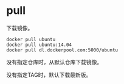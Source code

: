 # pull

下载镜像。

```
docker pull ubuntu
docker pull ubuntu:14.04
docker pull dl.dockerpool.com:5000/ubuntu
```

没有指定仓库时，从默认仓库下载镜像。

没有指定TAG时，默认下载最新版。
